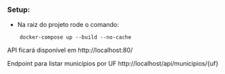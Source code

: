 ### Setup:
- Na raiz do projeto rode o comando:
```
    docker-compose up --build --no-cache
```
API ficará disponível em http://localhost:80/

Endpoint para listar municipios por UF http://localhost/api/municipios/{uf}
